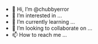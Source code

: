 - 👋 Hi, I’m @chubbyerror
- 👀 I’m interested in ...
- 🌱 I’m currently learning ...
- 💞️ I’m looking to collaborate on ...
- 📫 How to reach me ...

<!---
chubbyerror/chubbyerror is a ✨ special ✨ repository because its `README.md` (this file) appears on your GitHub profile.
You can click the Preview link to take a look at your changes.
--->
